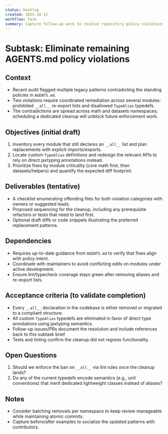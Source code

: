 ```yaml
---
status: backlog
created: 2025-10-12
workflow: task
summary: Capture follow-up work to resolve repository policy violations identified in AGENTS.md sweep.
---
```


# Subtask: Eliminate remaining AGENTS.md policy violations

## Context

- Recent audit flagged multiple legacy patterns contradicting the standing policies in `AGENTS.md`.
- Two violations require coordinated remediation across several modules: prohibited `__all__` re-export lists and disallowed `TypeAlias` typedefs.
- The contradictions are spread across math and datasets namespaces; scheduling a dedicated cleanup will unblock future enforcement work.

## Objectives (initial draft)

1. Inventory every module that still declares an `__all__` list and plan replacements with explicit imports/exports.
2. Locate custom `TypeAlias` definitions and redesign the relevant APIs to rely on direct jaxtyping annotations instead.
3. Prioritize fixes by module criticality (core math first, then datasets/helpers) and quantify the expected diff footprint.

## Deliverables (tentative)

- A checklist enumerating offending files for both violation categories with owners or suggested leads.
- Proposed sequencing for the cleanup, including any prerequisite refactors or tests that need to land first.
- Optional draft diffs or code snippets illustrating the preferred replacement patterns.

## Dependencies

- Requires up-to-date guidance from `AGENTS.md` to verify that fixes align with policy intent.
- Coordinate with maintainers to avoid conflicting edits on modules under active development.
- Ensure lint/typecheck coverage stays green after removing aliases and re-export lists.

## Acceptance criteria (to validate completion)

- Every `__all__` declaration in the codebase is either removed or migrated to a compliant structure.
- All custom `TypeAlias` typedefs are eliminated in favor of direct type annotations using jaxtyping semantics.
- Follow-up issues/PRs document the resolution and include references back to this subtask brief.
- Tests and linting confirm the cleanup did not regress functionality.

## Open Questions

1. Should we enforce the ban on `__all__` via lint rules once the cleanup lands?
2. Do any of the current typedefs encode semantics (e.g., unit conventions) that merit dedicated lightweight classes instead of aliases?

## Notes

- Consider batching removals per namespace to keep review manageable while maintaining atomic commits.
- Capture before/after examples to socialize the updated patterns with contributors.
